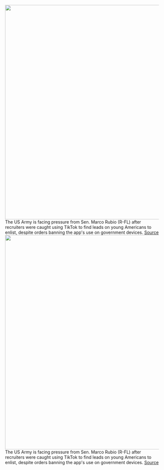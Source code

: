 <img src='https://cdn.vox-cdn.com/thumbor/Ihy66M_FQKnLfQeXZibwaRuNX_c=/0x0:2040x1360/1200x800/filters:focal(857x517:1183x843)/cdn.vox-cdn.com/uploads/chorus_image/image/70270065/acastro_200713_1777_tikTok_0001.0.0.jpg' width='700px' /><br/>
The US Army is facing pressure from Sen. Marco Rubio (R-FL) after recruiters were caught using TikTok to find leads on young Americans to enlist, despite orders banning the app's use on government devices.
<a href='https://www.theverge.com/2021/12/14/22834405/tiktok-army-marco-rubio-ban-report-government-personal-devices'> Source <a/><img src='https://cdn.vox-cdn.com/thumbor/Ihy66M_FQKnLfQeXZibwaRuNX_c=/0x0:2040x1360/1200x800/filters:focal(857x517:1183x843)/cdn.vox-cdn.com/uploads/chorus_image/image/70270065/acastro_200713_1777_tikTok_0001.0.0.jpg' width='700px' /><br/>
The US Army is facing pressure from Sen. Marco Rubio (R-FL) after recruiters were caught using TikTok to find leads on young Americans to enlist, despite orders banning the app's use on government devices.
<a href='https://www.theverge.com/2021/12/14/22834405/tiktok-army-marco-rubio-ban-report-government-personal-devices'> Source <a/>